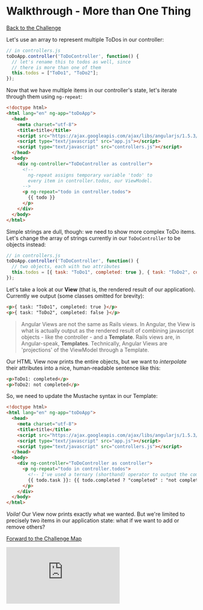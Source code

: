 # Walkthrough - More than One Thing

[Back to the Challenge](../04_more_than_one_thing.md)

Let's use an array to represent multiple ToDos in our controller:

```javascript
// in controllers.js
toDoApp.controller('ToDoController', function() {
  // let's rename this to todos as well, since
  // there is more than one of them
  this.todos = ["ToDo1", "ToDo2"];
});
```

Now that we have multiple items in our controller's state, let's iterate through them using `ng-repeat`:

```html
<!doctype html>
<html lang="en" ng-app="toDoApp">
  <head>
    <meta charset="utf-8">
    <title>title</title>
    <script src="https://ajax.googleapis.com/ajax/libs/angularjs/1.5.3/angular.min.js"></script>
    <script type="text/javascript" src="app.js"></script>
    <script type="text/javascript" src="controllers.js"></script>
  </head>
  <body>
    <div ng-controller="ToDoController as controller">
      <!--
        ng-repeat assigns temporary variable 'todo' to
        every item in controller.todos, our ViewModel.
      -->
      <p ng-repeat="todo in controller.todos">
        {{ todo }}
      </p>
    </div>
  </body>
</html>
```

Simple strings are dull, though: we need to show more complex ToDo items. Let's change the array of strings currently in our `ToDoController` to be objects instead:

```javascript
// in controllers.js
toDoApp.controller('ToDoController', function() {
  // two objects, each with two attributes
  this.todos = [{ task: "ToDo1", completed: true }, { task: "ToDo2", completed: false }];
});
```

Let's take a look at our **View** (that is, the rendered result of our application). Currently we output (some classes omitted for brevity):

```html
<p>{ task: "ToDo1", completed: true }</p>
<p>{ task: "ToDo2", completed: false }</p>
```

> Angular Views are not the same as Rails views. In Angular, the View is what is actually output as the rendered result of combining javascript objects - like the controller - and a **Template**. Rails views are, in Angular-speak, **Templates**. Technically, Angular Views are 'projections' of the ViewModel through a Template.

Our HTML View now prints the entire objects, but we want to _interpolate_ their attributes into a nice, human-readable sentence like this:

```html
<p>ToDo1: completed</p>
<p>ToDo2: not completed</p>
```

So, we need to update the Mustache syntax in our Template:

```html
<!doctype html>
<html lang="en" ng-app="toDoApp">
  <head>
    <meta charset="utf-8">
    <title>title</title>
    <script src="https://ajax.googleapis.com/ajax/libs/angularjs/1.5.3/angular.min.js"></script>
    <script type="text/javascript" src="app.js"></script>
    <script type="text/javascript" src="controllers.js"></script>
  </head>
  <body>
    <div ng-controller="ToDoController as controller">
      <p ng-repeat="todo in controller.todos">
        <!-- I've used a ternary (shorthand) operator to output the completed status -->
        {{ todo.task }}: {{ todo.completed ? "completed" : "not completed" }}
      </p>
    </div>
  </body>
</html>
```

_Voila!_ Our View now prints exactly what we wanted. But we're limited to precisely two items in our application state: what if we want to add or remove others?

[Forward to the Challenge Map](../00_challenge_map.md)


![Tracking pixel](https://githubanalytics.herokuapp.com/course/further_javascript/walkthroughs/04_more_than_one_thing.md)
